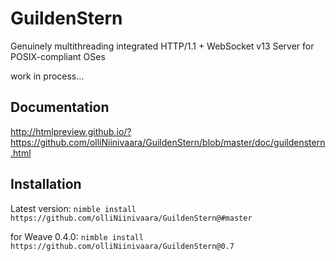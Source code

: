 # GuildenStern
Genuinely multithreading integrated HTTP/1.1 + WebSocket v13 Server for POSIX-compliant OSes

work in process...

## Documentation
http://htmlpreview.github.io/?https://github.com/olliNiinivaara/GuildenStern/blob/master/doc/guildenstern.html

## Installation

Latest version: `nimble install https://github.com/olliNiinivaara/GuildenStern@#master`

for Weave 0.4.0: `nimble install https://github.com/olliNiinivaara/GuildenStern@0.7`
